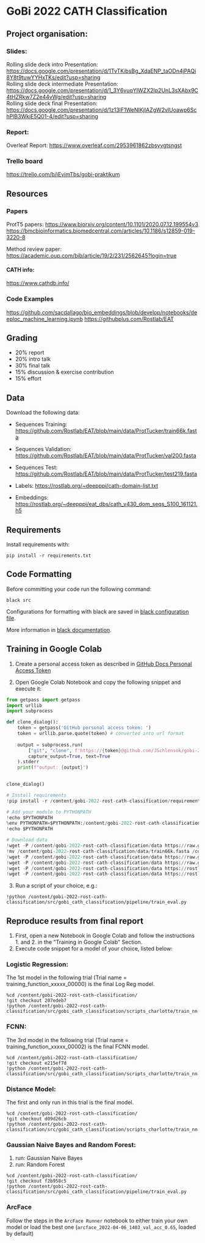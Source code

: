 # GoBi 2022 CATH Classification

## Project organisation:
### Slides:
Rolling slide deck intro Presentation: https://docs.google.com/presentation/d/1TvTKibsBg_XdaENP_taODn4jPAQi8Y8t9tuwYYHxTKs/edit?usp=sharing \
Rolling slide deck intermediate Presentation: https://docs.google.com/presentation/d/1_3Y6vuqYIWZX2Ip2UnL3sXAbx9C4tHZRkw7Z2e44vWg/edit?usp=sharing \
Rolling slide deck final Presentation: https://docs.google.com/presentation/d/1z13lF1WeNIKjIAZgW2vlUoawp6SchPlB3WkiE5Q01-4/edit?usp=sharing

### Report:
Overleaf Report: https://www.overleaf.com/2953961862zbsyvgtsngst

### Trello board
https://trello.com/b/iEvimTbs/gobi-praktikum

## Resources
### Papers
ProtT5 papers:
https://www.biorxiv.org/content/10.1101/2020.07.12.199554v3
https://bmcbioinformatics.biomedcentral.com/articles/10.1186/s12859-019-3220-8

Method review paper: https://academic.oup.com/bib/article/19/2/231/2562645?login=true

#### CATH info:
https://www.cathdb.info/

### Code Examples
https://github.com/sacdallago/bio_embeddings/blob/develop/notebooks/deeploc_machine_learning.ipynb
https://githubplus.com/Rostlab/EAT

## Grading
- 20% report
- 20% intro talk
- 30% final talk
- 15% discussion & exercise contribution
- 15% effort

## Data
Download the following data:

- Sequences Training: https://github.com/Rostlab/EAT/blob/main/data/ProtTucker/train66k.fasta
- Sequences Validation: https://github.com/Rostlab/EAT/blob/main/data/ProtTucker/val200.fasta
- Sequences Test: https://github.com/Rostlab/EAT/blob/main/data/ProtTucker/test219.fasta

- Labels: https://rostlab.org/~deepppi/cath-domain-list.txt

- Embeddings: https://rostlab.org/~deepppi/eat_dbs/cath_v430_dom_seqs_S100_161121.h5


## Requirements
Install requirements with:
```
pip install -r requirements.txt
```


## Code Formatting
Before committing your code run the following command:
```
black src
```
Configurations for formatting with black are saved in [black configuration file](pyproject.toml).

More information in [black documentation](https://black.readthedocs.io/en/stable/usage_and_configuration/the_basics.html#configuration-via-a-file).


## Training in Google Colab
1. Create a personal access token as described in [GitHub Docs Personal Access Token](https://docs.github.com/en/authentication/keeping-your-account-and-data-secure/creating-a-personal-access-token)

2. Open Google Colab Notebook and copy the following snippet and execute it:
```python
from getpass import getpass
import urllib
import subprocess

def clone_dialog():
    token = getpass('GitHub personal access token: ')
    token = urllib.parse.quote(token) # converted into url format
    
    output = subprocess.run(
        ["git", "clone", f'https://{token}@github.com/JSchlensok/gobi-2022-rost-cath-classification.git'], 
        capture_output=True, text=True
    ).stderr
    print(f"output: {output}")
    

clone_dialog()

# Install requirements
!pip install -r /content/gobi-2022-rost-cath-classification/requirements.txt

# Add your module to PYTHONPATH
!echo $PYTHONPATH
%env PYTHONPATH=$PYTHONPATH:/content/gobi-2022-rost-cath-classification/src
!echo $PYTHONPATH

# Download data
!wget -P /content/gobi-2022-rost-cath-classification/data https://raw.githubusercontent.com/Rostlab/EAT/main/data/ProtTucker/train66k.fasta
!mv /content/gobi-2022-rost-cath-classification/data/train66k.fasta /content/gobi-2022-rost-cath-classification/data/train74k.fasta
!wget -P /content/gobi-2022-rost-cath-classification/data https://raw.githubusercontent.com/Rostlab/EAT/main/data/ProtTucker/test219.fasta
!wget -P /content/gobi-2022-rost-cath-classification/data https://raw.githubusercontent.com/Rostlab/EAT/main/data/ProtTucker/val200.fasta
!wget -P /content/gobi-2022-rost-cath-classification/data https://rostlab.org/~deepppi/cath-domain-list.txt
!wget -P /content/gobi-2022-rost-cath-classification/data https://rostlab.org/~deepppi/eat_dbs/cath_v430_dom_seqs_S100_161121.h5
```
3. Run a script of your choice, e.g.:
```
!python /content/gobi-2022-rost-cath-classification/src/gobi_cath_classification/pipeline/train_eval.py
```

## Reproduce results from final report
1. First, open a new Notebook in Google Colab and follow the instructions 1. and 2. in the "Training in Google Colab" Section.
2. Execute code snippet for a model of your choice, listed below:

### Logistic Regression:
The 1st model in the following trial (Trial name = training_function_xxxxx_00000) is the final Log Reg model.
```
%cd /content/gobi-2022-rost-cath-classification/
!git checkout 207edeb7 
!python /content/gobi-2022-rost-cath-classification/src/gobi_cath_classification/scripts_charlotte/train_nn.py
```

### FCNN:
The 3rd model in the following trial (Trial name = training_function_xxxxx_00002) is the final FCNN model.
```
%cd /content/gobi-2022-rost-cath-classification/
!git checkout e215ef7d 
!python /content/gobi-2022-rost-cath-classification/src/gobi_cath_classification/scripts_charlotte/train_nn.py
```

### Distance Model:
The first and only run in this trial is the final model.
```
%cd /content/gobi-2022-rost-cath-classification/
!git checkout d09d26cb
!python /content/gobi-2022-rost-cath-classification/src/gobi_cath_classification/scripts_charlotte/train_nn.py
```

### Gaussian Naive Bayes and Random Forest:
1. run: Gaussian Naive Bayes
2. run: Random Forest
```
%cd /content/gobi-2022-rost-cath-classification/
!git checkout f2b958c5
!python /content/gobi-2022-rost-cath-classification/src/gobi_cath_classification/pipeline/train_eval.py
```

### ArcFace
Follow the steps in the `ArcFace Runner` notebook to either train your own model or load the best one (`arcface_2022-04-06_1403_val_acc_0.65`, loaded by default)

